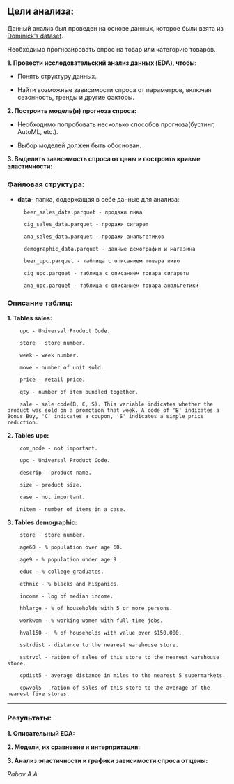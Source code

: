 ## Цели анализа:

Данный анализ был проведен на основе данных, которое были взята из [Dominick’s dataset](https://www.chicagobooth.edu/research/kilts/research-data/dominicks).

Необходимо прогнозировать спрос на товар или категорию товаров.

**1. Провести исследовательский анализ данных (EDA), чтобы:**

* Понять структуру данных.

* Найти возможные зависимости спроса от параметров, включая сезонность, тренды и другие факторы.

**2. Построить модель(и) прогноза спроса:**

* Необходимо попробовать несколько способов прогноза(бустинг, AutoML,  etc.).

* Выбор моделей должен быть обоснован.

**3. Выделить зависимость спроса от цены и построить кривые эластичности:**

### Файловая структура:

* **data**- папка, содержащая в себе данные для анализа:

        beer_sales_data.parquet - продажи пива

        cig_sales_data.parquet - продажи сигарет

        ana_sales_data.parquet - продажи анальгетиков

        demographic_data.parquet - данные демографии и магазина

        beer_upc.parquet - таблица с описанием товара пиво 

        cig_upc.parquet - таблица с описанием товара сигареты

        ana_upc.parquet - таблица с описанием товара анальгетики

### Описание таблиц:        

**1. Tables sales:** 

        upc - Universal Product Code.

        store - store number.

        week - week number.

        move - number of unit sold.

        price - retail price.

        qty - number of item bundled together.

        sale - sale code(B, C, S). This variable indicates whether the product was sold on a promotion that week. A code of 'B' indicates a Bonus Buy, 'C' indicates a coupon, 'S' indicates a simple price reduction.

**2. Tables upc:**

        com_node - not important. 

        upc - Universal Product Code.

        descrip - product name.

        size - product size.

        case - not important.

        nitem - number of items in a case.

**3. Tables demographic:**

        store - store number.

        age60 - % population over age 60.

        age9 - % population under age 9.

        educ - % college graduates.

        ethnic - % blacks and hispanics.

        income - log of median income.

        hhlarge - % of households with 5 or more persons.

        workwom - % working women with full-time jobs.

        hval150 -  % of households with value over $150,000.

        sstrdist - distance to the nearest warehouse store.

        sstrvol - ration of sales of this store to the nearest warehouse store.

        cpdist5 - average distance in miles to the nearest 5 supermarkets.

        cpwvol5 - ration of sales of this store to the average of the nearest five stores.        

___

### Результаты:

**1. Описательный EDA:**

**2. Модели, их сравнение и интерпритация:**

**3. Анализ эластичности и графики зависимости спроса от цены:**

_Rabov A.A_